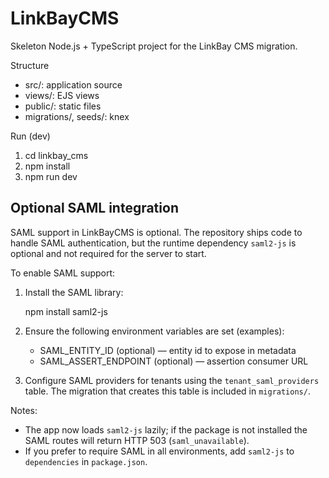 # LinkBayCMS

Skeleton Node.js + TypeScript project for the LinkBay CMS migration.

Structure

- src/: application source
- views/: EJS views
- public/: static files
- migrations/, seeds/: knex

Run (dev)

1. cd linkbay_cms
2. npm install
3. npm run dev


Optional SAML integration
-------------------------

SAML support in LinkBayCMS is optional. The repository ships code to handle SAML authentication, but the runtime dependency `saml2-js` is optional and not required for the server to start.

To enable SAML support:

1. Install the SAML library:

	npm install saml2-js

2. Ensure the following environment variables are set (examples):

	- SAML_ENTITY_ID (optional) — entity id to expose in metadata
	- SAML_ASSERT_ENDPOINT (optional) — assertion consumer URL

3. Configure SAML providers for tenants using the `tenant_saml_providers` table. The migration that creates this table is included in `migrations/`.

Notes:

- The app now loads `saml2-js` lazily; if the package is not installed the SAML routes will return HTTP 503 (`saml_unavailable`).
- If you prefer to require SAML in all environments, add `saml2-js` to `dependencies` in `package.json`.

